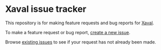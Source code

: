 # Xaval issue tracker

This repository is for making feature requests and bug reports for [Xaval](https://xaval.io).

To make a feature request or bug report, [create a new issue](https://github.com/habbes/xaval-issues/issues/new).

Browse [existing issues](https://github.com/habbes/xaval-issues/issues) to see if your request has not already been made.


